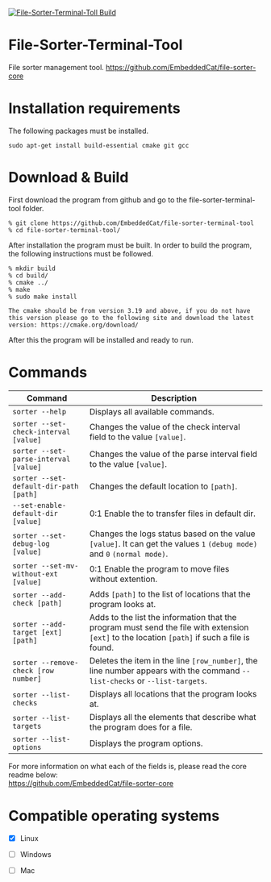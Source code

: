 [![File-Sorter-Terminal-Toll Build](https://github.com/EmbeddedCat/File-Sorter-Terminal-Tool/actions/workflows/cmake.yml/badge.svg?branch=main)](https://github.com/rounnus/File-Sorter-Terminal-Tool/actions/workflows/cmake.yml)
# File-Sorter-Terminal-Tool
File sorter management tool. https://github.com/EmbeddedCat/file-sorter-core

# Installation requirements
The following packages must be installed.<br>
```
sudo apt-get install build-essential cmake git gcc
```

# Download & Build
First download the program from github and go to the file-sorter-terminal-tool folder.
```
% git clone https://github.com/EmbeddedCat/file-sorter-terminal-tool
% cd file-sorter-terminal-tool/
```
After installation the program must be built. In order to build the program, the following instructions must be followed.<br>
```
% mkdir build
% cd build/
% cmake ../
% make
% sudo make install
```

`
The cmake should be from version 3.19 and above, if you do not have this version please go to the following site and download the latest version:
https://cmake.org/download/
`

After this the program will be installed and ready to run.<br>

# Commands

Command |  Description
---------|--------------
`sorter --help` | Displays all available commands. 
`sorter --set-check-interval [value]`  | Changes the value of the check interval field to the value `[value]`. 
`sorter --set-parse-interval [value]`  | Changes the value of the parse interval field to the value `[value]`.
`sorter --set-default-dir-path [path]` | Changes the default location to `[path]`.
`--set-enable-default-dir [value]` | 0:1 Enable the to transfer files in default dir.
`sorter --set-debug-log [value]` | Changes the logs status based on the value `[value]`. It can get the values `1` `(debug mode)` and `0` `(normal mode)`.
`sorter --set-mv-without-ext [value]` | 0:1 Enable the program to move files without extention.
`sorter --add-check [path]` | Adds `[path]` to the list of locations that the program looks at.
`sorter --add-target [ext] [path]` | Adds to the list the information that the program must send the file with extension `[ext]` to the location `[path]` if such a file is found. 
`sorter --remove-check [row number]` | Deletes the item in the line `[row_number]`, the line number appears with the command `--list-checks` or `--list-targets`. 
`sorter --list-checks` | Displays all locations that the program looks at.
`sorter --list-targets` | Displays all the elements that describe what the program does for a file. 
`sorter --list-options` | Displays the program options.

For more information on what each of the fields is, please read the core readme below:<br>
https://github.com/EmbeddedCat/file-sorter-core

# Compatible operating systems
- [X] Linux
- [ ] Windows
- [ ] Mac

